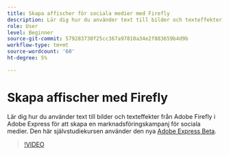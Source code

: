 ```yaml
---
title: Skapa affischer för sociala medier med Firefly
description: Lär dig hur du använder text till bilder och texteffekter från Adobe Firefly
role: User
level: Beginner
source-git-commit: 579283730f25cc367a97810a34e2f883659b4d9b
workflow-type: tm+mt
source-wordcount: '60'
ht-degree: 5%

---
```


# Skapa affischer med Firefly

Lär dig hur du använder text till bilder och texteffekter från Adobe Firefly i Adobe Express för att skapa en marknadsföringskampanj för sociala medier. Den här självstudiekursen använder den nya [Adobe Express Beta](https://www.adobe.com/express/).

>[!VIDEO](https://video.tv.adobe.com/v/3420533?quality=12&learn=on&hidetitle=true)